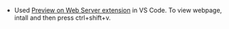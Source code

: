 * Used [Preview on Web Server extension](https://marketplace.visualstudio.com/items?itemName=yuichinukiyama.vscode-preview-server) in VS Code. To view webpage, intall and then press ctrl+shift+v.